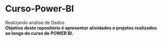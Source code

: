 # Curso-Power-BI
Realizando análise de Dados<br>
<b>Objetivo deste repositório é apresentar atividades e projetos realizados ao longo do curso de POWER BI.</b>
